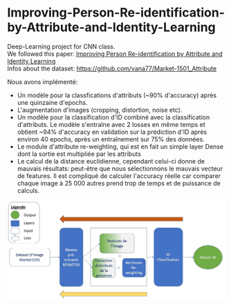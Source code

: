 # Improving-Person-Re-identification-by-Attribute-and-Identity-Learning
Deep-Learning project for CNN class.  
We followed this paper: [Improving Person Re-identification by Attribute and Identity Learning](https://arxiv.org/abs/1703.07220)  
Infos about the dataset: https://github.com/vana77/Market-1501_Attribute

Nous avons implémenté:

- Un modèle pour la classfications d'attributs (~90% d'accuracy) après une quinzaine d'epochs.
- L'augmentation d'images (cropping, distortion, noise etc).
- Un modèle pour la classification d'ID combiné avec la classification d'attributs. Le modèle s'entraîne avec 2 losses en même temps et obtient ~94% d'accuracy en validation sur la prédiction d'ID après environ 40 epochs, après un entraînement sur 75% des données.
- Le module d'attribute re-weighting, qui est en fait un simple layer Dense dont la sortie est multipliée par les attributs
- Le calcul de la distance euclidienne, cependant celui-ci donne de mauvais résultats: peut-être que nous sélectionnons le mauvais vecteur de features. Il est compliqué de calculer l'accuracy réelle car comparer chaque image à 25 000 autres prend trop de temps et de puissance de calculs.


![Schema of the Project](https://github.com/leolehenaff/Improving-Person-Re-identification-by-Attribute-and-Identity-Learning/blob/master/schema.jpg)
